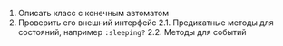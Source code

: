 1. Описать класс с конечным автоматом
2. Проверить его внешний интерфейс
  2.1. Предикатные методы для состояний, например `:sleeping?`
  2.2. Методы для событий
  